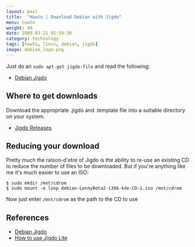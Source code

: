 ```yaml
---
layout: post
title:  "Howto | Download Debian with Jigdo"
menu: howto
weight: 40
date: 2009-03-21 05:59:30
category: technology
tags: [howto, linux, debian, jigdo]
image: debian_logo.png
---
```


Just do an `sudo apt-get jigdo-file` and read the following:

   * [Debian Jigdo]

<!--more-->

## Where to get downloads

Download the appropriate .jigdo and .template file into a suitable directory on your system.

   * [Jigdo Releases]

## Reducing your download

Pretty much the raison-d'etre of Jigdo is the ability to re-use an existing CD to reduce the number of files to be downloaded.  But if you're anything like me it's much easier to use an ISO:

    $ sudo mkdir /mnt/cdrom
    $ sudo mount -o loop debian-LennyBeta2-i386-kde-CD-1.iso /mnt/cdrom

Now just enter `/mnt/cdrom` as the path to the CD to use

## References

   * [Debian Jigdo] 
   * [How to use Jigdo Lite](http://www.electrictoolbox.com/how-to-use-jigdo-lite/)


[Debian Jigdo]: http://tldp.org/HOWTO/Debian-Jigdo/index.html
[Jigdo Releases]: http://www.debian.org/CD/jigdo-cd/
